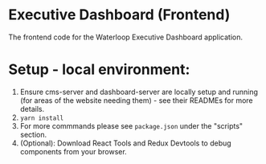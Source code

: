 # Executive Dashboard (Frontend)

The frontend code for the Waterloop Executive Dashboard application.

# Setup - local environment:

1. Ensure cms-server and dashboard-server are locally setup and running (for areas of the website needing them) - see their READMEs for more details.
2. `yarn install`
3. For more commmands please see `package.json` under the "scripts" section.
4. (Optional): Download React Tools and Redux Devtools to debug components from your browser.
